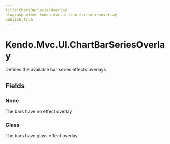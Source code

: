```yaml
---
title:ChartBarSeriesOverlay
slug:aspnetmvc-kendo.mvc.ui.chartbarseriesoverlay
publish:true
---
```


# Kendo.Mvc.UI.ChartBarSeriesOverlay
Defines the available bar series effects overlays

## Fields
### None
The bars have no effect overlay
### Glass
The bars have glass effect overlay




 
